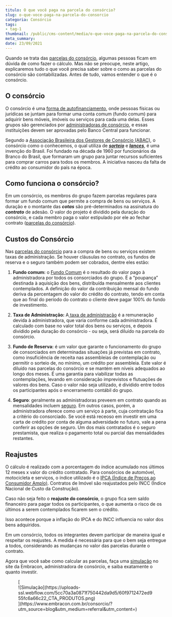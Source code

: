 ```yaml
---
titulo: O que você paga na parcela do consórcio?
slug: o-que-voce-paga-na-parcela-do-consorcio
categoria: Consórcio
tags:
- tag-1
thumbnail: /public/cms-content/media/o-que-voce-paga-na-parcela-do-consorcio.jpg
meta_summary: 
date: 23/09/2021
---
```

Quando se trata das [parcelas do consórcio](https://www.embracon.com.br/blog/antecipar-parcelas-do-consorcio-vale-a-pena), algumas pessoas ficam em dúvida de como fazer o cálculo. Mas não se preocupe, neste artigo, explicaremos tudo o que você precisa saber sobre o como as parcelas do consórcio são contabilizadas. Antes de tudo, vamos entender o que é o consórcio.

O consórcio 
------------

O consórcio é uma [forma de autofinanciamento](https://www.embracon.com.br/blog/o-que-e-autofinanciamento), onde pessoas físicas ou jurídicas se juntam para formar uma conta comum (fundo comum) para adquirir bens móveis, imóveis ou serviços para cada uma delas. Esses grupos são gerenciados por [administradoras de consórcio](https://www.embracon.com.br/blog/como-escolher-uma-administradora-de-consorcio), e essas instituições devem ser aprovadas pelo Banco Central para funcionar.

Segundo a [Associação Brasileira dos Gestores de Consórcio (ABAC)](https://abac.org.br/), o consórcio como o conhecemos, o qual utiliza de [***sorteio***](https://www.embracon.com.br/conhecaoconsorcio/como-sao-realizados-os-sorteios-nas-assembleias) e [***lances***](https://www.embracon.com.br/blog/saiba-como-definir-o-valor-de-lance-para-ser-contemplado-mais-rapido), é uma invenção do Brasil. Foi fundado na década de 1960 por funcionários da Branco do Brasil, que formaram um grupo para juntar recursos suficientes para comprar carros para todos os membros. A iniciativa nasceu da falta de crédito ao consumidor do país na época.

Como funciona o consórcio? 
---------------------------

Em um consórcio, os membros do grupo fazem parcelas regulares para formar um fundo comum que permite a compra de bens ou serviços. A duração e o montante das ***cotas*** são pré-determinados na assinatura do ***contrato*** de adesão. O valor do projeto é dividido pela duração do consórcio, e cada membro paga o valor estipulado por ele ao fechar contrato ([parcelas do consórcio](https://www.embracon.com.br/blog/como-e-feito-o-pagamento-da-parcela-do-consorcio)).

Custos do Consórcio 
--------------------

Nas [parcelas do consórcio](https://www.embracon.com.br/blog/parcelas-do-consorcio-como-sao-calculadas) para a compra de bens ou serviços existem taxas de administração. Se houver cláusulas no contrato, os fundos de reserva e o seguro também podem ser cobrados, dentre eles estão:

1. **Fundo comum:** o [Fundo Comum](https://www.embracon.com.br/blog/o-que-e-o-fundo-comum-no-consorcio) é o resultado do valor pago à administradora por todos os consorciados do grupo. É a “poupança” destinada à aquisição dos bens, distribuída mensalmente aos clientes contemplados. A definição do valor da contribuição mensal do fundo deriva da percentagem do valor do crédito do contrato, tendo em conta que ao final do período do contrato o cliente deve pagar 100% do fundo de investimento.

2. **Taxa de Administração:** A[ taxa de administração](https://www.embracon.com.br/blog/como-funciona-a-taxa-de-administracao-de-um-consorcio) é a remuneração devida à administradora, que varia conforme cada administradora. É calculado com base no valor total dos bens ou serviços, e depois dividido pela duração do consórcio - ou seja, será diluído na parcela do consórcio.

3. **Fundo de Reserva:** é um valor que garante o funcionamento do grupo de consorciados em determinadas situações já previstas em contrato, como insuficiência de receita nas assembleias de contemplação ou permitir o sorteio de, no mínimo, um crédito por assembleia. Este valor é diluído nas parcelas do consórcio e se mantém em níveis adequados ao longo dos meses. É uma garantia para viabilizar todas as contemplações, levando em consideração imprevistos e flutuações de valores dos bens. Caso o valor não seja utilizado, é dividido entre todos os participantes após o encerramento contábil do grupo.

4. **Seguro**: geralmente as administradoras preveem em contrato quando as mensalidades incluem [seguro](https://www.embracon.com.br/blog/seguro-de-consorcio-quando-vale-a-pena). Em outros casos, porém, a administradora oferece como um serviço à parte, cuja contratação fica a critério do consorciado. Se você está receoso em investir em uma carta de crédito por conta de alguma adversidade no futuro, vale a pena conferir as opções de seguro. Um dos mais contratados é o seguro prestamista, que realiza o pagamento total ou parcial das mensalidades restantes.

Reajustes 
----------

O cálculo é realizado com a porcentagem do índice acumulado nos últimos 12 meses x valor do crédito contratado. Para consórcios de automóvel, motocicleta e serviços, o índice utilizado é o [IPCA (Índice de Preços ao Consumidor Amplo)](https://www.embracon.com.br/blog/incc-e-ipca-por-que-eles-sao-tao-importantes-no-consorcio). Contratos de Imóvel são reajustados pelo INCC (Índice Nacional de Custo da Construção).

Caso não seja feito o **reajuste do consórcio**, o grupo fica sem saldo financeiro para pagar todos os participantes, o que aumenta o risco de os últimos a serem contemplados ficarem sem o crédito.

Isso acontece porque a inflação do IPCA e do INCC influencia no valor dos bens adquiridos.

Em um consórcio, todos os integrantes devem participar de maneira igual e respeitar os reajustes. A medida é necessária para que o bem seja entregue a todos, considerando as mudanças no valor das parcelas durante o contrato.

Agora que você sabe como calcular as parcelas, faça uma [simulação](https://www.embracon.com.br/consorcio/?utm_source=blog&utm_medium=referral&utm_content=) no site da Embracon, administradora de consórcio, e saiba exatamente o quanto investir.

<figure class="w-richtext-figure-type-image w-richtext-align-center">[<div>![Simulação](https://uploads-ssl.webflow.com/5cc70a3a0871f750442da9d5/60f9712472ed955fc6a66c22_CTA_PRODUTOS.png)</div>](https://www.embracon.com.br/consorcio/?utm_source=blog&utm_medium=referral&utm_content=)</figure>
